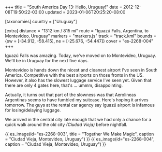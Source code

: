 +++
title = "South America Day 13: Hello, Uruguay!"
date = 2012-12-08T19:50:22-03:00
updated = 2023-01-06T20:25:20-08:00

[taxonomies]
country = ["Uruguay"]

[extra]
distance = "1312 km / 815 mi"
route = "Iguazú Falls, Argentina, to Montevideo, Uruguay"
markers = "markers.js"
track = "track.kml"
bounds = {sw = [-34.912, -58.415], ne = [-25.676, -54.447]}
cover = "es-2268-004"
+++

Iguazú Falls was amazing. Today, we've moved on to Montevideo, Uruguay. We'll be in Uruguay for the next five days.

<!-- more -->

Montevideo is hands down the nicest and cleanest airport I've seen in South America. Competitive with the best airports on those fronts in the US. However, it also has the slowest luggage service I've seen yet. Given that there are only 4 gates here, that's ... ummm, disappointing.

Actually, it turns out that part of the slowness was that Aerolineas Argentinas seems to have fumbled my suitcase. Here's hoping it arrives tomorrow. The guys at the rental car agency say Iguazú airport is infamous for losing/delaying luggage.

We arrived in the central city late enough that we had only a chance for a quick walk around the old city _(Ciudad Vieja)_ before nightfall.

{{ es_image(id="es-2268-003", title = "Together We Make Magic", caption = "Ciudad Vieja, Montevideo, Uruguay") }}
{{ es_image(id="es-2268-004", caption = "Ciudad Vieja, Montevideo, Uruguay") }}
